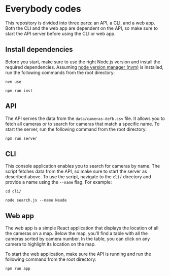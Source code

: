 # Everybody codes

This repository is divided into three parts: an API, a CLI, and a web app. Both the CLI and the web app are dependent on the API, so make sure to start the API server before using the CLI or web app.

## Install dependencies

Before you start, make sure to use the right Node.js version and install the required dependencies. Assuming [node version manager (nvm)](https://github.com/nvm-sh/nvm) is installed, run the following commands from the root directory:

`nvm use`

`npm run inst`

## API

The API serves the data from the `data/cameras-defb.csv` file. It allows you to fetch all cameras or to search for cameras that match a specific name. To start the server, run the following command from the root directory:

`npm run server`

## CLI

This console application enables you to search for cameras by name. The script fetches data from the API, so make sure to start the server as described above. To use the script, navigate to the `cli/` directory and provide a name using the `--name` flag. For example:

`cd cli/`

`node search.js --name Neude`

## Web app

The web app is a simple React application that displays the location of all the cameras on a map. Below the map, you'll find a table with all the cameras sorted by camera number. In the table, you can click on any camera to highlight its location on the map.

To start the web application, make sure the API is running and run the following command from the root directory:

`npm run app`
